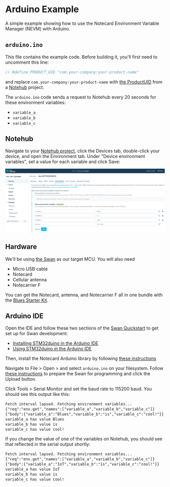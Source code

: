 # Arduino Example

A simple example showing how to use the Notecard Environment Variable Manager (NEVM) with Arduino.

## `arduino.ino`

This file contains the example code. Before building it, you'll first need to uncomment this line:

```c
// #define PRODUCT_UID "com.your-company:your-product-name"
```

and replace `com.your-company:your-product-name` with [the ProductUID](https://dev.blues.io/notehub/notehub-walkthrough/#finding-a-productuid) from a [Notehub](https://dev.blues.io/notehub/notehub-walkthrough/) project.

The `arduino.ino` code sends a request to Notehub every 20 seconds for these environment variables:

- `variable_a`
- `variable_b`
- `variable_c`

## Notehub

Navigate to your [Notehub project](https://notehub.io/projects), click the Devices tab, double-click your device, and open the Environment tab. Under "Device environment variables", set a value for each variable and click Save:

![Settings variables on Notehub](../images/setting_vars_on_notehub.png "Settings variables on Notehub")

## Hardware

We'll be using [the Swan](https://dev.blues.io/swan/introduction-to-swan/) as our target MCU. You will also need

- Micro USB cable
- Notecard
- Cellular antenna
- Notecarrier F

You can get the Notecard, antenna, and Notecarrier F all in one bundle with the [Blues Starter Kit](https://shop.blues.io/collections/blues-starter-kits).

## Arduino IDE

Open the IDE and follow these two sections of the [Swan Quickstart](https://dev.blues.io/quickstart/swan-quickstart) to get set up for Swan development:

- [Installing STM32duino in the Arduino IDE](https://dev.blues.io/quickstart/swan-quickstart/#installing-stm32duino-in-the-arduino-ide)
- [Using STM32duino in the Arduino IDE](https://dev.blues.io/quickstart/swan-quickstart/#using-stm32duino-in-the-arduino-ide)

Then, install the Notecard Arduino library by following [these instructions](https://dev.blues.io/tools-and-sdks/firmware-libraries/arduino-library/#installation)

Navigate to File > Open > and select `arduino.ino` on your filesystem. Follow [these instructions](https://dev.blues.io/quickstart/swan-quickstart/#programming-swan-the-stlink-v3mini) to prepare the Swan for programming and click the Upload button.

Click Tools > Serial Monitor and set the baud rate to 115200 baud. You should see this output like this:

```
Fetch interval lapsed. Fetching environment variables...
{"req":"env.get","names":["variable_a","variable_b","variable_c"]}
{"body":{"variable_a":"Blues","variable_b":"is","variable_c":"cool!"}}
variable_a has value Blues
variable_b has value is
variable_c has value cool!
```

If you change the value of one of the variables on Notehub, you should see that reflected in the serial output shortly:

```
Fetch interval lapsed. Fetching environment variables...
{"req":"env.get","names":["variable_a","variable_b","variable_c"]}
{"body":{"variable_a":"IoT","variable_b":"is","variable_c":"cool!"}}
variable_a has value IoT
variable_b has value is
variable_c has value cool!
```
